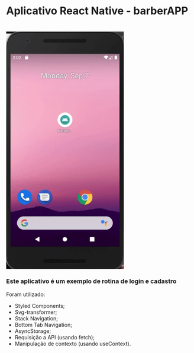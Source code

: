 # Aplicativo React Native - barberAPP

# <img align="center" width="318" height="640" src="./gif_projeto_barberapp.gif">

### Este aplicativo é um exemplo de rotina de login e cadastro
   Foram utilizado:
   * Styled Components;
   * Svg-transformer;
   * Stack Navigation;
   * Bottom Tab Navigation;
   * AsyncStorage;
   * Requisição a API (usando fetch);
   * Manipulação de contexto (usando useContext).

